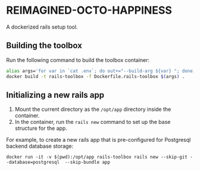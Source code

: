# REIMAGINED-OCTO-HAPPINESS

A dockerized rails setup tool.

## Building the toolbox

Run the following command to build the toolbox container: 

~~~bash
alias args='for var in `cat .env`; do out+="--build-arg ${var} "; done; echo ${out}; out=""'
docker build -t rails-toolbox -f Dockerfile.rails-toolbox $(args) .
~~~

## Initializing a new rails app

1. Mount the current directory as the `/opt/app` directory inside the container.
1. In the container, run the `rails new` command to set up the base structure for the app.

For example, to create a new rails app that is pre-configured for Postgresql backend database storage: 

`docker run -it -v $(pwd):/opt/app rails-toolbox rails new --skip-git --database=postgresql  --skip-bundle app`

